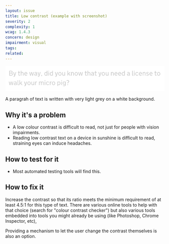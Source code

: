 ```yaml
---
layout: issue
title: Low contrast (example with screenshot)
severity: 2
complexity: 1
wcag: 1.4.3
concern: design
impairment: visual
tags:
related:
---
```


![](example.png)

A paragrah of text is written with very light grey on a white background.


## Why it's a problem

* A low colour contrast is difficult to read, not just for people with vision impairments.
* Reading low contrast text on a device in sunshine is difficult to read, straining eyes can induce headaches.


## How to test for it

* Most automated testing tools will find this.


## How to fix it

Increase the contrast so that its ratio meets the minimum requirement of at least 4.5:1 for this type of text. There are various online tools to help with that choice (search for "colour contrast checker") but also various tools embedded into tools you might already be using (like Photoshop, Chrome Inspector, etc),

Providing a mechanism to let the user change the contrast themselves is also an option.
